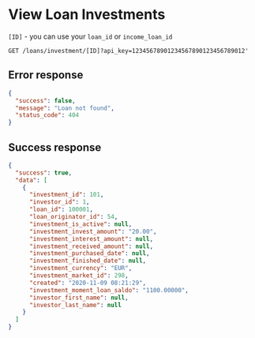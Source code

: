 # View Loan Investments

`[ID]` - you can use your `loan_id` or `income_loan_id`

```http
GET /loans/investment/[ID]?api_key=12345678901234567890123456789012'
```

## Error response

```json
{
  "success": false,
  "message": "Loan not found",
  "status_code": 404
}
```

## Success response

```json
{
  "success": true,
  "data": [
    {
      "investment_id": 101,
      "investor_id": 1,
      "loan_id": 100001,
      "loan_originator_id": 54,
      "investment_is_active": null,
      "investment_invest_amount": "20.00",
      "investment_interest_amount": null,
      "investment_received_amount": null,
      "investment_purchased_date": null,
      "investment_finished_date": null,
      "investment_currency": "EUR",
      "investment_market_id": 298,
      "created": "2020-11-09 08:21:29",
      "investment_moment_loan_saldo": "1100.00000",
      "investor_first_name": null,
      "investor_last_name": null
    }
  ]
}
```